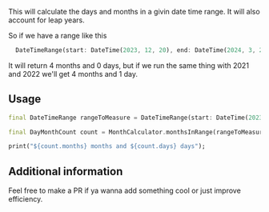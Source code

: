 <!-- 
This README describes the package. If you publish this package to pub.dev,
this README's contents appear on the landing page for your package.

For information about how to write a good package README, see the guide for
[writing package pages](https://dart.dev/guides/libraries/writing-package-pages). 

For general information about developing packages, see the Dart guide for
[creating packages](https://dart.dev/guides/libraries/create-library-packages)
and the Flutter guide for
[developing packages and plugins](https://flutter.dev/developing-packages). 
-->

This will calculate the days and months in a givin date time range.
It will also account for leap years.

So if we have a range like this 
``` dart 
  DateTimeRange(start: DateTime(2023, 12, 20), end: DateTime(2024, 3, 21))
```
It will return 4 months and 0 days, but if we run the same thing with 2021 and 2022 we'll get 4 months and 1 day.

## Usage



```dart
final DateTimeRange rangeToMeasure = DateTimeRange(start: DateTime(2023, 12, 20), end: DateTime(2024, 3, 21));

final DayMonthCount count = MonthCalculator.monthsInRange(rangeToMeasure);

print("${count.months} months and ${count.days} days");
```

## Additional information

Feel free to make a PR if ya wanna add something cool or just improve efficiency.
